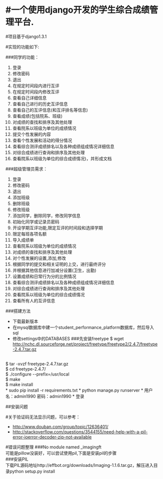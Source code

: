 #一个使用django开发的学生综合成绩管理平台.
=========================================

#项目基于django1.3.1

#实现的功能如下:

###同学的功能：
1. 登录
2. 修改密码
3. 退出
4. 在规定时间段内进行互评
5. 在规定时间段内修改互评
6. 查看自己详细信息
7. 查看自己进行的历史互评信息
8. 查看自己的互评信息(和互评排名等信息)
9. 查看成绩(包括院系、班级)
10. 对成绩的查找和排序及其他处理
11. 查看院系以班级为单位的成绩情况
12. 提交个性发展的内容
13. 查看个性发展和活动的得分情况
14. 查看综合测评成绩排名以及各种成绩组成情况详细信息
15. 对综合成绩进行查询和排序及其他处理
16. 查看院系以班级为单位的综合成绩情况)，并形成文档

###超级管理员需求：
1. 登录
2. 修改密码
3. 退出
4. 添加班级
5. 删除班级
6. 修改班级
7. 添加同学，删除同学，修改同学信息
8. 初始化同学或记录员密码
9. 开设学期互评功能,限定互评的时间段和选择学期
10. 限定每班各项名额
11. 导入成绩单
12. 查看院系以班级为单位的成绩情况
13. 对成绩的查找和排序及其他处理
14. 对个性发展的设置,添加,修改
15. 根据同学的提交和相关证明的上交，进行最终评分
16. 并根据其他信息进行加减分设置(卫生，出勤)
17. 设置成绩和日常行为分的比例情况
18. 查看综合测评成绩排名以及各种成绩组成情况详细信息
19. 对综合成绩进行查询和排序及其他处理
20. 查看院系以班级为单位的综合成绩情况
21. 查看所有人的互评信息

###搭建方法
* 下载最新版本
* 在mysql数据库中建一个student_performance_platform数据库，然后导入sql
* 修改settings中的DATABASES
###先安装freetype
$ wget http://nchc.dl.sourceforge.net/project/freetype/freetype2/2.4.7/freetype-2.4.7.tar.gz
<br>
$ tar -xvzf freetype-2.4.7.tar.gz
<br>
$ cd freetype-2.4.7/
<br>
$ ./configure --prefix=/usr/local
<br>
$ make
<br>
$ make install
<br>
* sudo pip install -r requirements.txt
* python manage.py runserver
* 用户名：admin1990 密码：admin1990
* 登录

##安装问题

#关于验证码无法显示问题，可以参考：

* http://www.douban.com/group/topic/12636401/
* http://stackoverflow.com/questions/3544155/need-help-with-a-pil-error-ioerror-decoder-zip-not-available

#错误问题整理
###No module named _imagingft <br>
可能是pillow没装好，可以尝试使用pil,下面是安装pil的步骤
<br>
###安装PIL
<br>
下载PIL源码地址http://effbot.org/downloads/Imaging-1.1.6.tar.gz，解压进入目录python setup.py install
<br>

